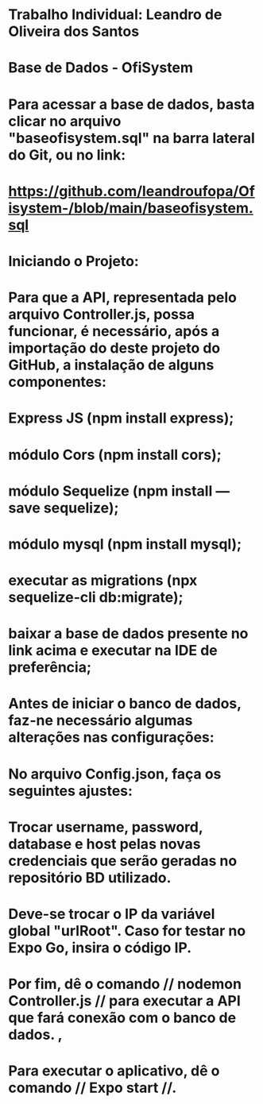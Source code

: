 # Trabalho Individual: Leandro de Oliveira dos Santos

# Base de Dados - OfiSystem
# Para acessar a base de dados, basta clicar no arquivo "baseofisystem.sql" na barra lateral do Git, ou no link:
# <https://github.com/leandroufopa/Ofisystem-/blob/main/baseofisystem.sql>

# Iniciando o Projeto:
# Para que a API, representada pelo arquivo Controller.js, possa funcionar, é necessário, após a importação do deste projeto do GitHub, a instalação de alguns componentes:
# Express JS (npm install express); 
# módulo Cors (npm install cors);
# módulo Sequelize (npm install — save sequelize);
# módulo mysql (npm install mysql);
# executar as migrations (npx sequelize-cli db:migrate);

# baixar a base de dados presente no link acima e executar na IDE de preferência;

# Antes de iniciar o banco de dados, faz-ne necessário algumas alterações nas configurações:

# No arquivo Config.json, faça os seguintes ajustes:

# Trocar username, password, database e host pelas novas credenciais que serão geradas no repositório BD utilizado.
# Deve-se trocar o IP da variável global "urlRoot". Caso for testar no Expo Go, insira o código IP.

# Por fim, dê o comando  // nodemon Controller.js // para executar a API que fará conexão com o banco de dados. ,

# Para executar o aplicativo, dê o comando // Expo start //.

